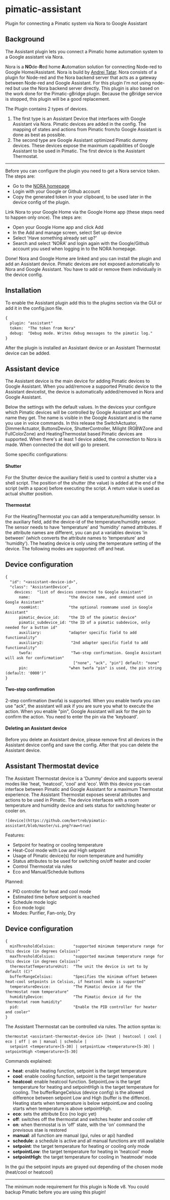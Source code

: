 # pimatic-assistant
Plugin for connecting a Pimatic system via Nora to Google Assistant

Background
-------
The Assistant plugin lets you connect a Pimatic home automation system to a Google assistant via Nora.


Nora is a **NO**de-**R**ed home **A**utomation solution for connecting Node-red to Google Home/Assistant. Nora is build by [Andrei Tatar](https://github.com/andrei-tatar). Nora consists of a plugin for Node-red and the Nora backend server that acts as a gateway between Node-red and Google Assistant.
For this plugin I'm not using node-red but use the Nora backend server directly.
This plugin is also based on the work done for the Pimatic-gBridge plugin. Because the gBridge service is stopped, this plugin will be a good replacement.

The Plugin contains 2 types of devices.

1. The first type is an Assistant Device that interfaces with Google Assistant via Nora. Pimatic devices are added in the config. The mapping of states and actions from Pimatic from/to Google Assistant is done as best as possible.
2. The second type are Google Assistant optimized Pimatic dummy devices. These devices expose the maximum capabilities of Google Assistant to be used in Pimatic.
The first device is the Assistant Thermostat.
------

Before you can configure the plugin you need to get a Nora service token. The steps are:

- Go to the [NORA homepage](https://node-red-google-home.herokuapp.com/)
- Login with your Google or Github account
- Copy the generated token in your clipboard, to be used later in the device config of the plugin.

Link Nora to your Google Home via the Google Home app (these steps need to happen only once).
The steps are:
- Open your Google Home app and click Add
- In the Add and manage screen, select Set up device
- Select 'Have something already set up?'
- Search and select 'NORA' and login again with the Google/Github account you used when logging in to the NORA homepage.

Done! Nora and Google Home are linked and you can install the plugin and add an Assistant device.
Pimatic devices are not exposed automatically to Nora and Google Assistant. You have to add or remove them individually in the device config.


Installation
------------
To enable the Assistant plugin add this to the plugins section via the GUI or add it in the config.json file.

```
{
  plugin: "assistant"
  token:  "The token from Nora"
  debug:  "Debug mode. Writes debug messages to the pimatic log."
}
```

After the plugin is installed an Assistant device or an Assistant Thermostat device can be added.

Assistant device
-----------------
The Assistant device is the main device for adding Pimatic devices to Google Assistant. When you add/remove a supported Pimatic device to the Assistant devicelist, the device is automatically added/removed in Nora and Google Assistant.

Below the settings with the default values. In the devices your configure which Pimatic devices will be controlled by Google Assistant and what name they get. The name is visible in the Google Assistant and is the name you use in voice commands.
In this release the SwitchActuator, DimmerActuator, ButtonsDevice, ShutterController, Milight (RGBWZone and FullColorZone) and HeatingThermostat based Pimatic devices are supported.
When there's at least 1 device added, the connection to Nora is made. When connected the dot will go to present.

Some specific configurations:
#### Shutter
For the Shutter device the auxiliary field is used to control a shutter via a shell script. The position of the shutter (the value) is added at the end of the script (with a space) before executing the script. A return value is used as actual shutter position.

#### Thermostat
For the HeatingThermostat you can add a temperature/humidity sensor. In the auxiliary field, add the device-id of the temperature/humidity sensor. The sensor needs to have 'temperature' and 'humidity' named attributes. If the attribute names are different, you can put a variables devices 'in between' (which converts the attribute names to 'temperature' and 'humidity').
The heating device is only using the temperature setting of the device.
The following modes are supported: off and heat.


Device configuration
-----------------

```
{
  "id": "<assistant-device-id>",
  "class": "AssistantDevice",
    devices:  "list of devices connected to Google Assistant"
      name:                 "the device name, and command used in Google Assistant"
      roomHint:             "the optional roomname used in Google Assistant"
      pimatic_device_id:    "the ID of the pimatic device"
      pimatic_subdevice_id: "the ID of a pimatic subdevice, only needed for a button id"
      auxiliary:            "adapter specific field to add functionality"
      auxiliary2:            "2nd adapter specific field to add functionality"
      twofa:                 "Two-step confirmation. Google Assistant will ask for confirmation"
                              ["none", "ack", "pin"] default: "none"
      pin:                  "when twofa "pin" is used, the pin string (default: '0000')"
}
```
#### Two-step confirmation
2-step confirmation (twofa) is supported. When you enable twofa you can use "ack", the assistant will ask if you are sure you what to execute the action. When you enable "pin", Google Assistant will ask for the pin to confirm the action. You need to enter the pin via the 'keyboard'.

#### Deleting an Assistant device
Before you delete an Assistant device, please remove first all devices in the Assistant device config and save the config. After that you can delete the Assistant device.

Assistant Thermostat device
-----------------

The Assistant Thermostat device is a 'Dummy' device and supports several modes like 'heat, 'heatcool', 'cool' and 'eco'. With this device you can interface between Pimatic and Google Assistant for a maximum Thermostat experience. The Assistant Thermostat exposes several attributes and actions to be used in Pimatic.
The device interfaces with a room temperature and humidity device and sets status for switching heater or cooler on.

    ![device](https://github.com/bertreb/pimatic-assistant/blob/master/ui.png?raw=true)

Features:
- Setpoint for heating or cooling temperature
- Heat-Cool mode with Low and High setpoint
- Usage of Pimatic device(s) for room temperature and humidity
- Status attributes to be used for switching on/off heater and cooler
- Control Thermostat via rules
- Eco and Manual/Schedule buttons

Planned:
- PID controller for heat and cool mode
- Estimated time before setpoint is reached
- Schedule mode logic
- Eco mode logic
- Modes: Purifier, Fan-only, Dry


Device configuration
-----------------

```
{
  minThresholdCelsius:        "supported minimum temperature range for this device (in degrees Celsius)"
  maxThresholdCelsius:        "supported maximum temperature range for this device (in degrees Celsius)"
  thermostatTemperatureUnit:  "The unit the device is set to by default (C)"
  bufferRangeCelsius:         "Specifies the minimum offset between heat-cool setpoints in Celsius, if heatcool mode is supported"
  temperatureDevice:          "The Pimatic device id for the thermostat room temperature"
  humidityDevice:             "The Pimatic device id for the thermostat room humidity"
  pid:                        "Enable the PID controller for heater and cooler"
}
```

The Assistant Thermostat can be controlled via rules. The action syntax is:

```
thermostat <assistant-thermostat-device id> [heat | heatcool | cool | eco | off | on | manual | schedule |
  setpoint <temperature>[5-30] | setpointLow <temperature>[5-30] | setpointHigh <temperature>[5-30]
```
Commands explained:

- **heat**: enable heating function, setpoint is the target temperature
- **cool**: enable cooling function, setpoint is the target temperature
- **heatcool**: enable heatcool function. SetpointLow is the target temperature for heating and setpointHigh is the target temperature for cooling. The bufferRangeCelsius (device config) is the allowed difference between setpoint Low and High (buffer is the diffence). Heating starts when temperature is below setpointLow and cooling starts when temperature is above setpointHigh.
- **eco**: sets the attribute Eco (no logic yet)
- **off**: switches off the thermostat and switches heater and cooler off
- **on**: when thermostat is in 'off' state, with the 'on' command the previsous stae is restored
- **manual**: all function are manual (gui, rules or api) handled
- **schedule**: a schedule is active and all manual functions are still available
- **setpoint**: the target temperature for heating or cooling only mode
- **setpointLow**: the target temperature for heating in 'heatcool' mode
- **setpointHigh**: the target temperature for cooling in 'heatmode' mode

In the gui the setpoint inputs are grayed out depending of the chosen mode (heat/cool or heatcool)

-----------------

The minimum node requirement for this plugin is Node v8. You could backup Pimatic before you are using this plugin!
